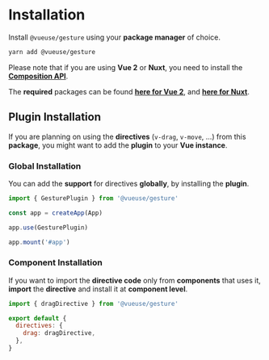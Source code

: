 # Installation

Install `@vueuse/gesture` using your **package manager** of choice.

```bash
yarn add @vueuse/gesture
```

Please note that if you are using **Vue 2** or **Nuxt**, you need to install the [**Composition API**](https://v3.vuejs.org/guide/composition-api-introduction.html).

The **required** packages can be found [**here for Vue 2**](https://github.com/vuejs/composition-api), and [**here for Nuxt**](https://composition-api.nuxtjs.org/).

## Plugin Installation

If you are planning on using the **directives** (`v-drag`, `v-move`, ...) from this **package**, you might want to add the **plugin** to your **Vue instance**.

### Global Installation

You can add the **support** for directives **globally**, by installing the **plugin**.

```javascript
import { GesturePlugin } from '@vueuse/gesture'

const app = createApp(App)

app.use(GesturePlugin)

app.mount('#app')
```

### Component Installation

If you want to import the **directive code** only from **components** that uses it, **import** the **directive** and install it at **component level**.

```javascript
import { dragDirective } from '@vueuse/gesture'

export default {
  directives: {
    drag: dragDirective,
  },
}
```
